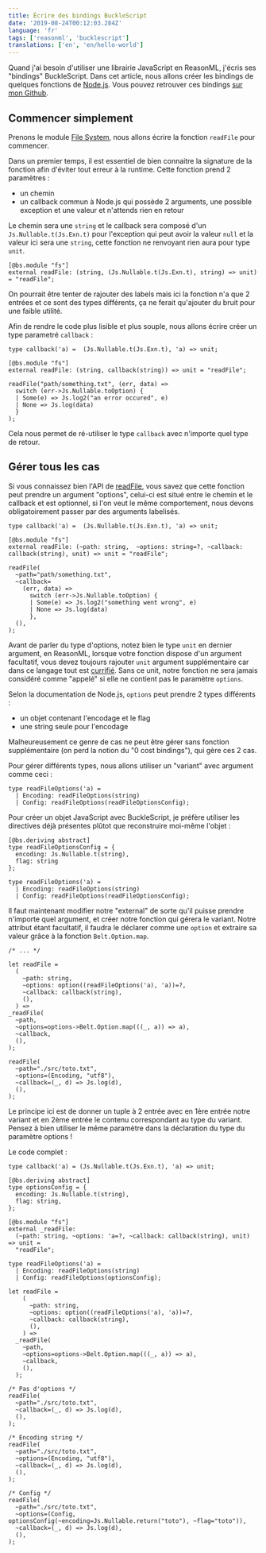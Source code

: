 ```yaml
---
title: Écrire des bindings BuckleScript
date: '2019-08-24T00:12:03.284Z'
language: 'fr'
tags: ['reasonml', 'bucklescript']
translations: ['en', 'en/hello-world']
---
```


Quand j'ai besoin d'utiliser une librairie JavaScript en ReasonML, j'écris ses "bindings" BuckleScript.
Dans cet article, nous allons créer les bindings de quelques fonctions de [Node.js](https://nodejs.org). Vous pouvez retrouver ces bindings [sur mon Github](https://github.com/DCKT/bs-node).

## Commencer simplement

Prenons le module [File System](https://nodejs.org/dist/latest-v10.x/docs/api/fs.html), nous allons écrire la fonction `readFile` pour commencer.

Dans un premier temps, il est essentiel de bien connaitre la signature de la fonction afin d'éviter tout erreur à la runtime.
Cette fonction prend 2 paramètres :

- un chemin
- un callback commun à Node.js qui possède 2 arguments, une possible exception et une valeur et n'attends rien en retour

Le chemin sera une `string` et le callback sera composé d'un `Js.Nullable.t(Js.Exn.t)` pour l'exception qui peut avoir la valeur `null` et la valeur ici sera une `string`, cette fonction ne renvoyant rien aura pour type `unit`.

```reason
[@bs.module "fs"]
external readFile: (string, (Js.Nullable.t(Js.Exn.t), string) => unit) = "readFile";
```

On pourrait être tenter de rajouter des labels mais ici la fonction n'a que 2 entrées et ce sont des types différents, ça ne ferait qu'ajouter du bruit pour une faible utilité.

Afin de rendre le code plus lisible et plus souple, nous allons écrire créer un type parametré `callback` :

```reason
type callback('a) =  (Js.Nullable.t(Js.Exn.t), 'a) => unit;

[@bs.module "fs"]
external readFile: (string, callback(string)) => unit = "readFile";

readFile("path/something.txt", (err, data) =>
  switch (err->Js.Nullable.toOption) {
  | Some(e) => Js.log2("an error occured", e)
  | None => Js.log(data)
  }
);
```

Cela nous permet de ré-utiliser le type `callback` avec n'importe quel type de retour.

## Gérer tous les cas

Si vous connaissez bien l'API de [readFile](https://nodejs.org/dist/latest-v10.x/docs/api/fs.html#fs_fs_readfile_path_options_callback), vous savez que cette fonction peut prendre un argument "options", celui-ci est situé entre le chemin et le callback et est optionnel, si l'on veut le même comportement, nous devons obligatoirement passer par des arguments labelisés.

```reason
type callback('a) =  (Js.Nullable.t(Js.Exn.t), 'a) => unit;

[@bs.module "fs"]
external readFile: (~path: string,  ~options: string=?, ~callback: callback(string), unit) => unit = "readFile";

readFile(
  ~path="path/something.txt",
  ~callback=
    (err, data) =>
      switch (err->Js.Nullable.toOption) {
      | Some(e) => Js.log2("something went wrong", e)
      | None => Js.log(data)
      },
  (),
);
```

Avant de parler du type d'options, notez bien le type `unit` en dernier argument, en ReasonML, lorsque votre fonction dispose d'un argument facultatif, vous devez toujours rajouter `unit` argument supplémentaire car dans ce langage tout est [currifié](https://fr.wikipedia.org/wiki/Curryfication). Sans ce unit, notre fonction ne sera jamais considéré comme "appelé" si elle ne contient pas le paramètre `options`.

Selon la documentation de Node.js, `options` peut prendre 2 types différents :

- un objet contenant l'encodage et le flag
- une string seule pour l'encodage

Malheureusement ce genre de cas ne peut être gérer sans fonction supplémentaire (on perd la notion du "0 cost bindings"), qui gère ces 2 cas.

Pour gérer différents types, nous allons utiliser un "variant" avec argument comme ceci :

```reason
type readFileOptions('a) =
  | Encoding: readFileOptions(string)
  | Config: readFileOptions(readFileOptionsConfig);
```

Pour créer un objet JavaScript avec BuckleScript, je préfère utiliser les directives déjà présentes plûtot que reconstruire moi-même l'objet :

```reason
[@bs.deriving abstract]
type readFileOptionsConfig = {
  encoding: Js.Nullable.t(string),
  flag: string
};

type readFileOptions('a) =
  | Encoding: readFileOptions(string)
  | Config: readFileOptions(readFileOptionsConfig);
```

Il faut maintenant modifier notre "external" de sorte qu'il puisse prendre n'importe quel argument, et créer notre fonction qui gérera le variant. Notre attribut étant facultatif, il faudra le déclarer comme une `option` et extraire sa valeur grâce à la fonction `Belt.Option.map`.

```reason
/* ... */

let readFile =
  (
    ~path: string,
    ~options: option((readFileOptions('a), 'a))=?,
    ~callback: callback(string),
    (),
  ) =>
_readFile(
  ~path,
  ~options=options->Belt.Option.map(((_, a)) => a),
  ~callback,
  (),
);

readFile(
  ~path="./src/toto.txt",
  ~options=(Encoding, "utf8"),
  ~callback=(_, d) => Js.log(d),
  (),
);
```

Le principe ici est de donner un tuple à 2 entrée avec en 1ère entrée notre variant et en 2ème entrée le contenu correspondant au type du variant. Pensez à bien utiliser le même paramètre dans la déclaration du type du paramètre options !

Le code complet :

```reason
type callback('a) = (Js.Nullable.t(Js.Exn.t), 'a) => unit;

[@bs.deriving abstract]
type optionsConfig = {
  encoding: Js.Nullable.t(string),
  flag: string,
};

[@bs.module "fs"]
external _readFile:
  (~path: string, ~options: 'a=?, ~callback: callback(string), unit) => unit =
  "readFile";

type readFileOptions('a) =
  | Encoding: readFileOptions(string)
  | Config: readFileOptions(optionsConfig);

let readFile =
    (
      ~path: string,
      ~options: option((readFileOptions('a), 'a))=?,
      ~callback: callback(string),
      (),
    ) =>
  _readFile(
    ~path,
    ~options=options->Belt.Option.map(((_, a)) => a),
    ~callback,
    (),
  );

/* Pas d'options */
readFile(
  ~path="./src/toto.txt",
  ~callback=(_, d) => Js.log(d),
  (),
);

/* Encoding string */
readFile(
  ~path="./src/toto.txt",
  ~options=(Encoding, "utf8"),
  ~callback=(_, d) => Js.log(d),
  (),
);

/* Config */
readFile(
  ~path="./src/toto.txt",
  ~options=(Config, optionsConfig(~encoding=Js.Nullable.return("toto"), ~flag="toto")),
  ~callback=(_, d) => Js.log(d),
  (),
);
```
